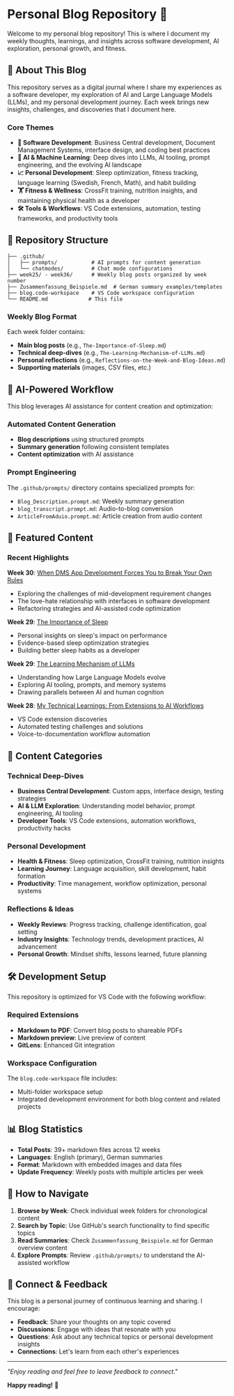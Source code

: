 # Personal Blog Repository 📝

Welcome to my personal blog repository! This is where I document my weekly thoughts, learnings, and insights across software development, AI exploration, personal growth, and fitness.

## 🎯 About This Blog

This repository serves as a digital journal where I share my experiences as a software developer, my exploration of AI and Large Language Models (LLMs), and my personal development journey. Each week brings new insights, challenges, and discoveries that I document here.

### Core Themes

- **🔧 Software Development**: Business Central development, Document Management Systems, interface design, and coding best practices
- **🤖 AI & Machine Learning**: Deep dives into LLMs, AI tooling, prompt engineering, and the evolving AI landscape  
- **📈 Personal Development**: Sleep optimization, fitness tracking, language learning (Swedish, French, Math), and habit building
- **🏋️ Fitness & Wellness**: CrossFit training, nutrition insights, and maintaining physical health as a developer
- **🛠️ Tools & Workflows**: VS Code extensions, automation, testing frameworks, and productivity tools

## 📁 Repository Structure

```
├── .github/
│   ├── prompts/           # AI prompts for content generation
│   └── chatmodes/         # Chat mode configurations
├── week25/ - week36/      # Weekly blog posts organized by week number
├── Zusammenfassung_Beispiele.md  # German summary examples/templates
├── blog.code-workspace    # VS Code workspace configuration
└── README.md             # This file
```

### Weekly Blog Format

Each week folder contains:
- **Main blog posts** (e.g., `The-Importance-of-Sleep.md`)
- **Technical deep-dives** (e.g., `The-Learning-Mechanism-of-LLMs.md`)
- **Personal reflections** (e.g., `Reflections-on-the-Week-and-Blog-Ideas.md`)
- **Supporting materials** (images, CSV files, etc.)

## 🤖 AI-Powered Workflow

This blog leverages AI assistance for content creation and optimization:

### Automated Content Generation
- **Blog descriptions** using structured prompts
- **Summary generation** following consistent templates
- **Content optimization** with AI assistance

### Prompt Engineering
The `.github/prompts/` directory contains specialized prompts for:
- `Blog_Description.prompt.md`: Weekly summary generation
- `blog_transcript.prompt.md`: Audio-to-blog conversion
- `ArticleFromAduio.prompt.md`: Article creation from audio content

## 📖 Featured Content

### Recent Highlights

**Week 30**: [When DMS App Development Forces You to Break Your Own Rules](week30/When-DMS-App-Development-Forces-You-to-Break-Your-Own-Rules.md)
- Exploring the challenges of mid-development requirement changes
- The love-hate relationship with interfaces in software development
- Refactoring strategies and AI-assisted code optimization

**Week 29**: [The Importance of Sleep](week29/The%20Importance%20of%20Sleep.md)
- Personal insights on sleep's impact on performance
- Evidence-based sleep optimization strategies
- Building better sleep habits as a developer

**Week 29**: [The Learning Mechanism of LLMs](week29/The%20Learning%20Mechanism%20of%20LLMs.md)
- Understanding how Large Language Models evolve
- Exploring AI tooling, prompts, and memory systems
- Drawing parallels between AI and human cognition

**Week 28**: [My Technical Learnings: From Extensions to AI Workflows](week28/My-Technical-Learnings-This-Week-From-Handy-Extensions-to-AI-Workflows.md)
- VS Code extension discoveries
- Automated testing challenges and solutions
- Voice-to-documentation workflow automation

## 🎯 Content Categories

### Technical Deep-Dives
- **Business Central Development**: Custom apps, interface design, testing strategies
- **AI & LLM Exploration**: Understanding model behavior, prompt engineering, AI tooling
- **Developer Tools**: VS Code extensions, automation workflows, productivity hacks

### Personal Development
- **Health & Fitness**: Sleep optimization, CrossFit training, nutrition insights
- **Learning Journey**: Language acquisition, skill development, habit formation
- **Productivity**: Time management, workflow optimization, personal systems

### Reflections & Ideas
- **Weekly Reviews**: Progress tracking, challenge identification, goal setting
- **Industry Insights**: Technology trends, development practices, AI advancement
- **Personal Growth**: Mindset shifts, lessons learned, future planning

## 🛠️ Development Setup

This repository is optimized for VS Code with the following workflow:

### Required Extensions
- **Markdown to PDF**: Convert blog posts to shareable PDFs
- **Markdown preview**: Live preview of content
- **GitLens**: Enhanced Git integration

### Workspace Configuration
The `blog.code-workspace` file includes:
- Multi-folder workspace setup
- Integrated development environment for both blog content and related projects

## 📊 Blog Statistics

- **Total Posts**: 39+ markdown files across 12 weeks
- **Languages**: English (primary), German summaries
- **Format**: Markdown with embedded images and data files
- **Update Frequency**: Weekly posts with multiple articles per week

## 🚀 How to Navigate

1. **Browse by Week**: Check individual week folders for chronological content
2. **Search by Topic**: Use GitHub's search functionality to find specific topics
3. **Read Summaries**: Check `Zusammenfassung_Beispiele.md` for German overview content
4. **Explore Prompts**: Review `.github/prompts/` to understand the AI-assisted workflow

## 🤝 Connect & Feedback

This blog is a personal journey of continuous learning and sharing. I encourage:

- **Feedback**: Share your thoughts on any topic covered
- **Discussions**: Engage with ideas that resonate with you  
- **Questions**: Ask about any technical topics or personal development insights
- **Connections**: Let's learn from each other's experiences

---

*"Enjoy reading and feel free to leave feedback to connect."*

**Happy reading!** 🚀